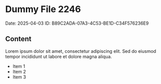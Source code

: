 # Dummy File 2246

Date: 2025-04-03
ID: B89C2ADA-07A3-4C53-BE1D-C34F576236E9

## Content

Lorem ipsum dolor sit amet, consectetur adipiscing elit.
Sed do eiusmod tempor incididunt ut labore et dolore magna aliqua.

* Item 1
* Item 2
* Item 3

